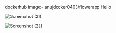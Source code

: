 dockerhub image:- anujdocker0403/flowerapp Hello

![Screenshot (21)](https://github.com/user-attachments/assets/48051fc3-a8e2-4c9b-89e4-7227904f1e45)

![Screenshot (22)](https://github.com/user-attachments/assets/9d5264dc-3ea9-4a6c-8dda-f4a4cf8a130a)

